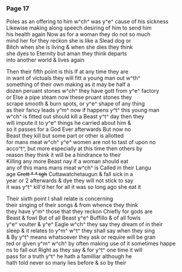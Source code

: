 <div style="page-break-before:always;"></div>

### Page 17

Poles as an offering to him w^ch^ was y^e^ cause of his sickness\
Likewise making along speech desiring of him to send him\
his health again Now as for a woman they do not so much\
mind her for they reckon she is like a Slead dog or\
Bitch when she is living & when she dies they think\
she dyes to Eternity but aman they think departs\
into another world & lives again

Then their fifth point is this If at any time they are\
in want of victuals they will fitt a young man out w^th^\
something of their own making as it may be half a\
dozen peruant stones w^ch^ they have gott from y^e^ factory\
or Else a pipe steam now these pruant stones they\
scrape smooth & burn spots, or y^e^ shape of any thing\
as their fancy leads y^m^ now if happens y^t^ this young man\
w^ch^ is fitted out should kill a Beast y^t^ day then they\
will impute it to y^e^ things he carried about him &\
so it passes for a God Ever afterwards But now no\
Beast they kill but some part or other is allotted\
for mans meat w^ch^ y^e^ women are not to tast of upon no\
acco^t^, but more especially at this time then others by\
reason they think it will be a hindrance to their\
Killing any more Beast nay if a woman should eat\
any of this mans mans meat w^ch^ is Called in their Langu\
age ~~Crett * * tgh~~ Cuttawatchetaugun & fall sick in a\
year or 2 afterwards & dye they will not stick to say\
it was y^t^ kill'd her for all it was so long ago she eat it

Their sixth point I shall relate is concerning\
their singing of their songs & from whence they think\
they have y^m^ those that they reckon Chiefly for gods are\
Beast & fowl But of all Beast y^e^ Buffillo & of all fowls\
y^e^ voulter & y^e^ Eagle w^ch^ they say they dream of in their\
sleep & it relates to y^m^ w^t^ they shall say when they sing\
& By y^t^ means whatsoever they ask or require will be gran\
ted or given y^m^ w^ch^ by often making use of it sometimes happe\
ns to fall out Right as they say & for y^t^ one time it will\
pass for a truth y^t^ he hath a familliar although he\
hath told never so many lies before & so by their
